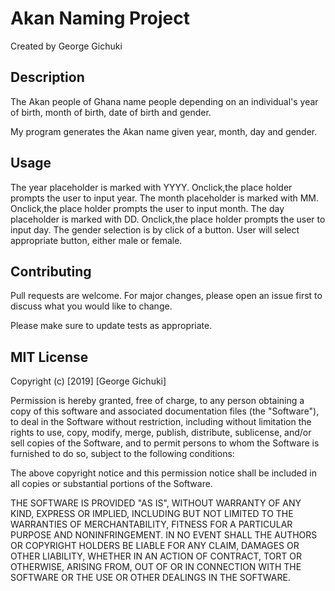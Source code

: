 # Akan Naming Project

Created by George Gichuki

## Description

The Akan people of Ghana name people depending on an individual's year of birth, month of birth, date of birth and gender.

My program generates the Akan name given year, month, day and gender.

## Usage
The year placeholder is marked with YYYY. Onclick,the place holder prompts the user to input year.
The month placeholder is marked with MM. Onclick,the place holder prompts the user to input month.
The day placeholder is marked with DD. Onclick,the place holder prompts the user to input day.
The gender selection is by click of a button. User will select appropriate button, either male or female.

## Contributing
Pull requests are welcome. For major changes, please open an issue first to discuss what you would like to change.

Please make sure to update tests as appropriate.

## MIT License
Copyright (c) [2019] [George Gichuki]

Permission is hereby granted, free of charge, to any person obtaining a copy of this software and associated documentation files (the "Software"), to deal in the Software without restriction, including without limitation the rights to use, copy, modify, merge, publish, distribute, sublicense, and/or sell copies of the Software, and to permit persons to whom the Software is furnished to do so, subject to the following conditions:

The above copyright notice and this permission notice shall be included in all copies or substantial portions of the Software.

THE SOFTWARE IS PROVIDED "AS IS", WITHOUT WARRANTY OF ANY KIND, EXPRESS OR IMPLIED, INCLUDING BUT NOT LIMITED TO THE WARRANTIES OF MERCHANTABILITY, FITNESS FOR A PARTICULAR PURPOSE AND NONINFRINGEMENT. IN NO EVENT SHALL THE AUTHORS OR COPYRIGHT HOLDERS BE LIABLE FOR ANY CLAIM, DAMAGES OR OTHER LIABILITY, WHETHER IN AN ACTION OF CONTRACT, TORT OR OTHERWISE, ARISING FROM, OUT OF OR IN CONNECTION WITH THE SOFTWARE OR THE USE OR OTHER DEALINGS IN THE SOFTWARE.